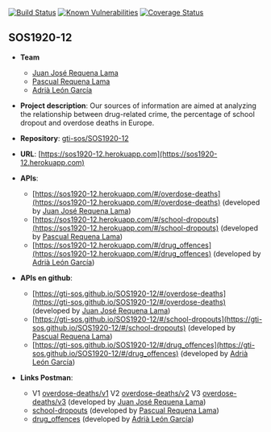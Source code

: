[![Build Status](https://api.travis-ci.org/gti-sos/SOS1920-12.svg?branch=master)](https://travis-ci.org/gti-sos/SOS1920-12)
[![Known Vulnerabilities](https://snyk.io/test/github/gti-sos/SOS1920-12/badge.svg?targetFile=package.json)](https://snyk.io/test/github/gti-sos/SOS1920-12?)
[![Coverage Status](https://coveralls.io/repos/github/gti-sos/SOS1920-12/badge.svg?branch=master)](https://coveralls.io/github/gti-sos/SOS1920-12?branch=master)
## SOS1920-12

- **Team**
  - [Juan José Requena Lama](https://github.com/wuaho)
  - [Pascual Requena Lama](https://github.com/Requena115)
  - [Adrià León García](https://github.com/Adrleogar)
- **Project description**: Our sources of information are aimed at analyzing the relationship between drug-related crime, the percentage of school dropout and overdose deaths in Europe.
- **Repository**: [gti-sos/SOS1920-12](https://github.com/gti-sos/SOS1920-12)
- **URL**: [https://sos1920-12.herokuapp.com](https://sos1920-12.herokuapp.com)
-  **APIs**:
    - [https://sos1920-12.herokuapp.com/#/overdose-deaths](https://sos1920-12.herokuapp.com/#/overdose-deaths) (developed by [Juan José Requena Lama](https://github.com/wuaho))
    - [https://sos1920-12.herokuapp.com/#/school-dropouts](https://sos1920-12.herokuapp.com/#/school-dropouts) (developed by [Pascual Requena Lama](https://github.com/Requena115))
    - [https://sos1920-12.herokuapp.com/#/drug_offences](https://sos1920-12.herokuapp.com/#/drug_offences) (developed by [Adrià León García](https://github.com/Adrleogar))
-  **APIs en github**:
    - [https://gti-sos.github.io/SOS1920-12/#/overdose-deaths](https://gti-sos.github.io/SOS1920-12/#/overdose-deaths) (developed by [Juan José Requena Lama](https://github.com/wuaho))
    - [https://gti-sos.github.io/SOS1920-12/#/school-dropouts](https://gti-sos.github.io/SOS1920-12/#/school-dropouts) (developed by [Pascual Requena Lama](https://github.com/Requena115))
    - [https://gti-sos.github.io/SOS1920-12/#/drug_offences](https://gti-sos.github.io/SOS1920-12/#/drug_offences) (developed by [Adrià León García](https://github.com/Adrleogar))

-  **Links Postman**:
	  - V1 [overdose-deaths/v1](https://documenter.getpostman.com/view/10637417/SzmcbeQ7)  V2 [overdose-deaths/v2](https://documenter.getpostman.com/view/10637417/SzYT6hqp) V3 [overdose-deaths/v3](https://documenter.getpostman.com/view/10637417/SztD789Q) (developed by [Juan José Requena Lama](https://github.com/wuaho))  
    - [school-dropouts](https://documenter.getpostman.com/view/395479/Szf3bWdA) (developed by [Pascual Requena Lama](https://github.com/Requena115))
    - [drug_offences](https://documenter.getpostman.com/view/10697548/SzYUa25t) (developed by [Adrià León García](https://github.com/Adrleogar))
